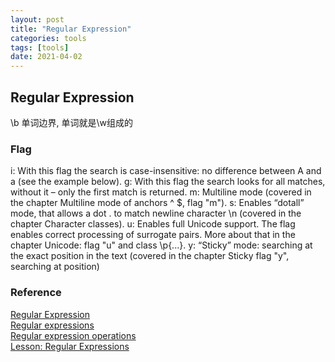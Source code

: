 ```yaml
---
layout: post
title: "Regular Expression"
categories: tools
tags: [tools]
date: 2021-04-02
---
```


## Regular Expression

\b 单词边界, 单词就是\w组成的

### Flag
i: With this flag the search is case-insensitive: no difference between A and a (see the example below).
g: With this flag the search looks for all matches, without it – only the first match is returned.
m: Multiline mode (covered in the chapter Multiline mode of anchors ^ $, flag "m").
s: Enables “dotall” mode, that allows a dot . to match newline character \n (covered in the chapter Character classes).
u: Enables full Unicode support. The flag enables correct processing of surrogate pairs. More about that in the chapter Unicode: flag "u" and class \p{...}.
y: “Sticky” mode: searching at the exact position in the text (covered in the chapter Sticky flag "y", searching at position)



### Reference
[Regular Expression](https://web.archive.org/web/20161101212501/http://www.regular-expressions.info/tutorial.html)  
[Regular expressions](https://developer.mozilla.org/en-US/docs/Web/JavaScript/Guide/Regular_Expressions)  
[Regular expression operations](https://docs.python.org/3/library/re.html)  
[Lesson: Regular Expressions](https://docs.oracle.com/javase/tutorial/essential/regex/)  
